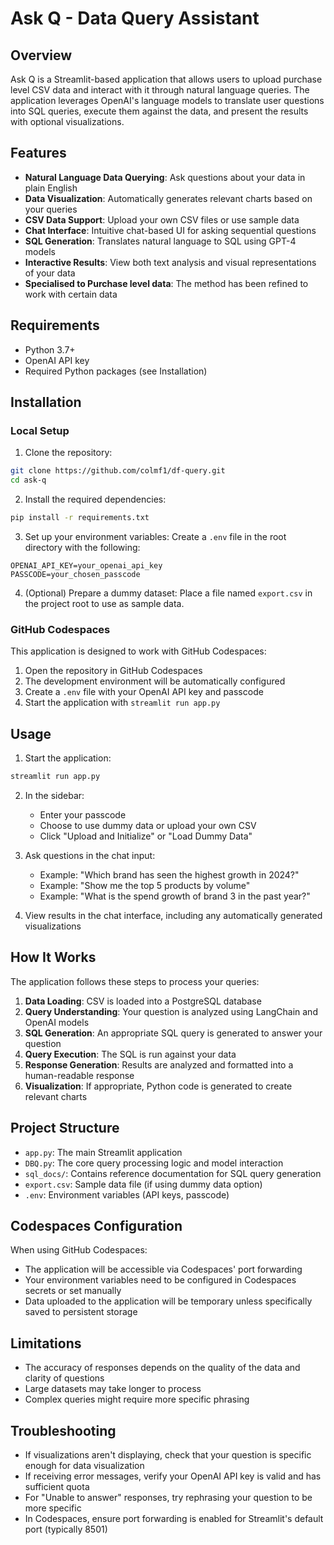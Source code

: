 # Ask Q - Data Query Assistant

## Overview
Ask Q is a Streamlit-based application that allows users to upload purchase level CSV data and interact with it through natural language queries. The application leverages OpenAI's language models to translate user questions into SQL queries, execute them against the data, and present the results with optional visualizations.

## Features
- **Natural Language Data Querying**: Ask questions about your data in plain English
- **Data Visualization**: Automatically generates relevant charts based on your queries
- **CSV Data Support**: Upload your own CSV files or use sample data
- **Chat Interface**: Intuitive chat-based UI for asking sequential questions
- **SQL Generation**: Translates natural language to SQL using GPT-4 models
- **Interactive Results**: View both text analysis and visual representations of your data
- **Specialised to Purchase level data**: The method has been refined to work with certain data

## Requirements
- Python 3.7+
- OpenAI API key
- Required Python packages (see Installation)

## Installation

### Local Setup
1. Clone the repository:
```bash
git clone https://github.com/colmf1/df-query.git
cd ask-q
```

2. Install the required dependencies:
```bash
pip install -r requirements.txt
```

3. Set up your environment variables:
Create a `.env` file in the root directory with the following:
```
OPENAI_API_KEY=your_openai_api_key
PASSCODE=your_chosen_passcode
```

4. (Optional) Prepare a dummy dataset:
Place a file named `export.csv` in the project root to use as sample data.

### GitHub Codespaces
This application is designed to work with GitHub Codespaces:

1. Open the repository in GitHub Codespaces
2. The development environment will be automatically configured
3. Create a `.env` file with your OpenAI API key and passcode
4. Start the application with `streamlit run app.py`

## Usage

1. Start the application:
```bash
streamlit run app.py
```

2. In the sidebar:
   - Enter your passcode 
   - Choose to use dummy data or upload your own CSV
   - Click "Upload and Initialize" or "Load Dummy Data"

3. Ask questions in the chat input:
   - Example: "Which brand has seen the highest growth in 2024?"
   - Example: "Show me the top 5 products by volume"
   - Example: "What is the spend growth of brand 3 in the past year?"

4. View results in the chat interface, including any automatically generated visualizations

## How It Works

The application follows these steps to process your queries:

1. **Data Loading**: CSV is loaded into a PostgreSQL database
2. **Query Understanding**: Your question is analyzed using LangChain and OpenAI models
3. **SQL Generation**: An appropriate SQL query is generated to answer your question
4. **Query Execution**: The SQL is run against your data
5. **Response Generation**: Results are analyzed and formatted into a human-readable response
6. **Visualization**: If appropriate, Python code is generated to create relevant charts

## Project Structure
- `app.py`: The main Streamlit application
- `DBQ.py`: The core query processing logic and model interaction
- `sql_docs/`: Contains reference documentation for SQL query generation
- `export.csv`: Sample data file (if using dummy data option)
- `.env`: Environment variables (API keys, passcode)

## Codespaces Configuration
When using GitHub Codespaces:
- The application will be accessible via Codespaces' port forwarding
- Your environment variables need to be configured in Codespaces secrets or set manually
- Data uploaded to the application will be temporary unless specifically saved to persistent storage

## Limitations
- The accuracy of responses depends on the quality of the data and clarity of questions
- Large datasets may take longer to process
- Complex queries might require more specific phrasing

## Troubleshooting
- If visualizations aren't displaying, check that your question is specific enough for data visualization
- If receiving error messages, verify your OpenAI API key is valid and has sufficient quota
- For "Unable to answer" responses, try rephrasing your question to be more specific
- In Codespaces, ensure port forwarding is enabled for Streamlit's default port (typically 8501)